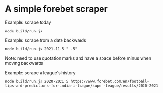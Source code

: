 # A simple forebet scraper

Example: scrape today

`node build/run.js`

Example: scrape from a date backwards

`node build/run.js 2021-11-5 " -5"`

Note: need to use quotation marks and have a space before minus when moving backwards

Example: scrape a league's history

`node build/run.js 2020-2021 5 https://www.forebet.com/en/football-tips-and-predictions-for-india-i-league/super-league/results/2020-2021`
